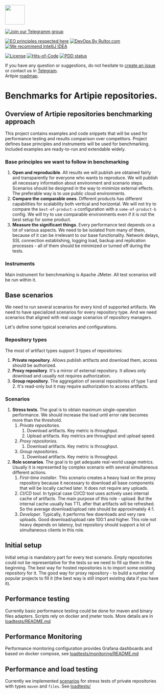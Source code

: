 <a href="http://artipie.com"><img src="https://www.artipie.com/logo.svg" width="64px" height="64px"/></a>

[![Join our Telegramm group](https://img.shields.io/badge/Join%20us-Telegram-blue?&logo=telegram&?link=http://right&link=http://t.me/artipie)](http://t.me/artipie)

[![EO principles respected here](https://www.elegantobjects.org/badge.svg)](https://www.elegantobjects.org)
[![DevOps By Rultor.com](http://www.rultor.com/b/artipie/benchmarks)](http://www.rultor.com/p/artipie/http)
[![We recommend IntelliJ IDEA](https://www.elegantobjects.org/intellij-idea.svg)](https://www.jetbrains.com/idea/)

[![License](https://img.shields.io/badge/license-MIT-green.svg)](https://github.com/artipie/benchmarks/blob/master/LICENSE.txt)
[![Hits-of-Code](https://hitsofcode.com/github/artipie/benchmarks)](https://hitsofcode.com/view/github/artipie/benchmarks)
[![PDD status](http://www.0pdd.com/svg?name=artipie/benchmarks)](http://www.0pdd.com/p?name=artipie/benchmarks)

If you have any question or suggestions, do not hesitate to [create an issue](https://github.com/artipie/benchmarks/issues/new) or contact us in
[Telegram](https://t.me/artipie).  
Artipie [roadmap](https://github.com/orgs/artipie/projects/3).

# Benchmarks for Artipie repositories.

## Overview of Artipie repositories benchmarking approach

This project contains examples and code snippets that will be used for performance testing
and results comparison over competitors. Project defines base principles and instruments 
will be used for benchmarking. Included examples are ready-to-run and extendable widely.

### Base principles we want to follow in benchmarking

1. **Open and reproducible**. All results we will publish are obtained fairly and
transparently for everyone who wants to reproduce. We will publish all necessary
information about environment and scenario steps. Scenarios should be designed in the way
to minimize external effects. The preferable way is to use public cloud environments.
2. **Compare the comparable ones**. Different products has different capabilities for
scalability both vertical and horizontal. We will not try to compare the `best-of-product-a`
configuration with a `some-of-product-b` config. We will try to use comparable environments
even if it is not the best setup for some product.
3. **Measure the significant things**. Every performance test depends on a lot of various
aspects. We need to be isolated from many of them, because of it can be irrelevant to our 
base functionality. Network delays, SSL connection establishing, logging load, backup 
and replication processes - all of them should be minimized or turned off during the tests.

### Instruments

Main instrument for benchmarking is Apache JMeter. All test scenarios will be run within it.

## Base scenarios

We need to run several scenarios for every kind of supported artifacts. We need to have
specialized scenarios for every repository type. And we need scenarios that aligned with
real usage scenarios of repository managers.

Let's define some typical scenarios and configurations.

### Repository types

The most of artifact types support 3 types of repositories:
1. **Private repository**. Allows publish artifacts and download them, access should be
authorized.
2. **Proxy repository**. It's a mirror of external repository. It allows only download
and usually not requires authorization.
3. **Group repository**. The aggregation of several repositories of type 1 and 2. It's
read-only but it may require authorization to access artifacts.

### Scenarios
1. **Stress tests**. The goal is to obtain maximum single-operation performance. We should
increase the load until error rate becomes more than the threshold.  
   1. *Private repositories*.
      1. Download artifacts. Key metric is throughput.
      2. Upload artifacts. Key metrics are throughput and upload speed.
   2. *Proxy repositories*.
      1. Download artifacts. Key metric is throughput.
   3. *Group repositories*.
      1. Download artifacts. Key metric is throughput.
2. **Role scenarios**. The goal is to get adequate real-world usage metrics. Usually it
is represented by complex scenario with several simultaneous different actions.
   1. *First-time installer*. This scenario creates a heavy load on the proxy repository
   because it necessary to download all base components that will be locally cached later.
   It does not require any uploads.  
   2. *CI/CD tool*. In typical case CI/CD tool uses actively uses internal cache of
   artifacts. The main purpose of this role - upload. But the internal cache usually 
   has TTL after that artifacts will be refreshed. So the average download/upload rate 
   should be approximately 4:1.
   3. *Developer*. Typically, it performs few downloads and very rare uploads. Good
   download/upload rate 100:1 and higher. This role not heavy depends on latency, but
   repository should support a lot of simultaneous clients in this role.

## Initial setup

Initial setup is mandatory part for every test scenario. Empty repositories could not be
representative for the tests so we need to fill up them in the beginning. The best way
for hosted repositories is to import some existing repository for it. The good way for
proxy repository - to build a number of popular projects to fill it (the best way is
still import existing data if you have it).

##  Performance testing

Currently basic performance testing could be done for maven and binary files adapters. Scripts rely on docker and jmeter tools. More details are in [loadtests/README.md](loadtests/README.md)

## Performance Monitoring

Performance monitoring configuration provides Grafana dashboards and based on docker compose, see [loadtests/monitoring/README.md](loadtests/monitoring/README.md)

## Performance and load testing

Currently we implemented [scenarios](#scenarios) for stress tests of private repositories with types `maven` and `files`. See [loadtests/](loadtests/README.md)

